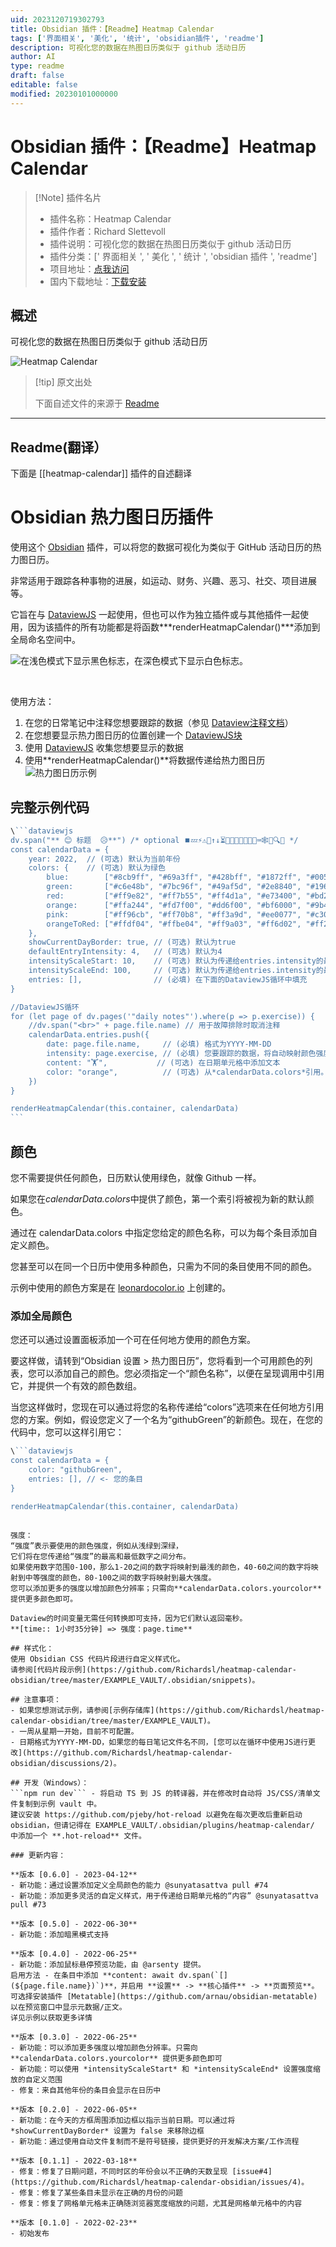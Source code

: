 ```yaml
---
uid: 2023120719302793
title: Obsidian 插件：【Readme】Heatmap Calendar
tags: ['界面相关', '美化', '统计', 'obsidian插件', 'readme']
description: 可视化您的数据在热图日历类似于 github 活动日历
author: AI
type: readme
draft: false
editable: false
modified: 20230101000000
---
```


# Obsidian 插件：【Readme】Heatmap Calendar

> [!Note] 插件名片
> - 插件名称：Heatmap Calendar
> - 插件作者：Richard Slettevoll
> - 插件说明：可视化您的数据在热图日历类似于 github 活动日历
> - 插件分类：[' 界面相关 ', ' 美化 ', ' 统计 ', 'obsidian 插件 ', 'readme']
> - 项目地址：[点我访问](https://github.com/Richardsl/heatmap-calendar-obsidian)
> - 国内下载地址：[下载安装](https://pkmer.cn/products/plugin/pluginMarket/?heatmap-calendar)

## 概述

可视化您的数据在热图日历类似于 github 活动日历

![Heatmap Calendar](https://cdn.pkmer.cn/covers/heatmap-calendar.jpeg!pkmer)

> [!tip] 原文出处
>
>下面自述文件的来源于 [Readme](https://ghproxy.net/https://raw.githubusercontent.com/Richardsl/heatmap-calendar-obsidian/master/README.md)
>

---

## Readme(翻译）

下面是 [[heatmap-calendar]] 插件的自述翻译

# Obsidian 热力图日历插件

使用这个 [Obsidian](https://obsidian.md/) 插件，可以将您的数据可视化为类似于 GitHub 活动日历的热力图日历。

非常适用于跟踪各种事物的进展，如运动、财务、兴趣、恶习、社交、项目进展等。

它旨在与 [DataviewJS](https://blacksmithgu.github.io/obsidian-dataview/) 一起使用，但也可以作为独立插件或与其他插件一起使用，因为该插件的所有功能都是将函数***renderHeatmapCalendar()***添加到全局命名空间中。

<p>
    <picture>
      <source media="(prefers-color-scheme: dark)" srcset="https://github.com/Richardsl/heatmap-calendar-obsidian/blob/master/github-images/heatmap_examples_dark.gif?raw=true">
      <source media="(prefers-color-scheme: light)" srcset="https://github.com/Richardsl/heatmap-calendar-obsidian/blob/master/github-images/heatmap_examples_light.gif?raw=true">
      <img alt="在浅色模式下显示黑色标志，在深色模式下显示白色标志。" src="https://user-images.githubusercontent.com/25423296/163456779-a8556205-d0a5-45e2-ac17-42d089e3c3f8.png">
    </picture>
</p>

&nbsp;

使用方法：

1. 在您的日常笔记中注释您想要跟踪的数据（参见 [Dataview注释文档](https://blacksmithgu.github.io/obsidian-dataview/data-annotation/)）
2. 在您想要显示热力图日历的位置创建一个 [DataviewJS块](https://blacksmithgu.github.io/obsidian-dataview/api/intro/)
3. 使用 [DataviewJS](https://blacksmithgu.github.io/obsidian-dataview/api/code-reference/) 收集您想要显示的数据
4. 使用**renderHeatmapCalendar()**将数据传递给热力图日历
![热力图日历示例](https://cdn.pkmer.cn/covers/heatmap-calendar_1_0.jpeg!pkmer)

## 完整示例代码

~~~javascript
\```dataviewjs
dv.span("** 😊 标题  😥**") /* optional ⏹️💤⚡⚠🧩↑↓⏳📔💾📁📝🔄📝🔀⌨️🕸️📅🔍✨ */
const calendarData = {
    year: 2022,  // (可选) 默认为当前年份
    colors: {    // (可选) 默认为绿色
        blue:        ["#8cb9ff", "#69a3ff", "#428bff", "#1872ff", "#0058e2"], // 如果提供了第一个条目，则将其视为默认值
        green:       ["#c6e48b", "#7bc96f", "#49af5d", "#2e8840", "#196127"],
        red:         ["#ff9e82", "#ff7b55", "#ff4d1a", "#e73400", "#bd2a00"],
        orange:      ["#ffa244", "#fd7f00", "#dd6f00", "#bf6000", "#9b4e00"],
        pink:        ["#ff96cb", "#ff70b8", "#ff3a9d", "#ee0077", "#c30062"],
        orangeToRed: ["#ffdf04", "#ffbe04", "#ff9a03", "#ff6d02", "#ff2c01"]
    },
    showCurrentDayBorder: true, // (可选) 默认为true
    defaultEntryIntensity: 4,   // (可选) 默认为4
    intensityScaleStart: 10,    // (可选) 默认为传递给entries.intensity的最低值
    intensityScaleEnd: 100,     // (可选) 默认为传递给entries.intensity的最高值
    entries: [],                // (必填) 在下面的DataviewJS循环中填充
}

//DataviewJS循环
for (let page of dv.pages('"daily notes"').where(p => p.exercise)) {
    //dv.span("<br>" + page.file.name) // 用于故障排除时取消注释
    calendarData.entries.push({
        date: page.file.name,     // (必填) 格式为YYYY-MM-DD
        intensity: page.exercise, // (必填) 您要跟踪的数据，将自动映射颜色强度
        content: "🏋️",           // (可选) 在日期单元格中添加文本
        color: "orange",          // (可选) 从*calendarData.colors*引用。如果未提供颜色，则使用colors[0]
    })
}

renderHeatmapCalendar(this.container, calendarData)
```
~~~

## 颜色

您不需要提供任何颜色，日历默认使用绿色，就像 Github 一样。

如果您在*calendarData.colors*中提供了颜色，第一个索引将被视为新的默认颜色。

通过在 calendarData.colors 中指定您给定的颜色名称，可以为每个条目添加自定义颜色。

您甚至可以在同一个日历中使用多种颜色，只需为不同的条目使用不同的颜色。

示例中使用的颜色方案是在 [leonardocolor.io](https://leonardocolor.io) 上创建的。

### 添加全局颜色

您还可以通过设置面板添加一个可在任何地方使用的颜色方案。

要这样做，请转到“Obsidian 设置 > 热力图日历”，您将看到一个可用颜色的列表，您可以添加自己的颜色。您必须指定一个“颜色名称”，以便在呈现调用中引用它，并提供一个有效的颜色数组。

当您这样做时，您现在可以通过将您的名称传递给“colors”选项来在任何地方引用您的方案。例如，假设您定义了一个名为“githubGreen”的新颜色。现在，在您的代码中，您可以这样引用它：

```javascript
\```dataviewjs
const calendarData = {
	color: "githubGreen",
	entries: [], // <- 您的条目
}

renderHeatmapCalendar(this.container, calendarData)
```

```

强度：
“强度”表示要使用的颜色强度，例如从浅绿到深绿，
它们将在您传递给“强度”的最高和最低数字之间分布。
如果使用数字范围0-100，那么1-20之间的数字将映射到最浅的颜色，40-60之间的数字将映射到中等强度的颜色，80-100之间的数字将映射到最大强度。
您可以添加更多的强度以增加颜色分辨率；只需向**calendarData.colors.yourcolor**提供更多颜色即可。

Dataview的时间变量无需任何转换即可支持，因为它们默认返回毫秒。
**[time:: 1小时35分钟] => 强度：page.time**

## 样式化：
使用 Obsidian CSS 代码片段进行自定义样式化。
请参阅[代码片段示例](https://github.com/Richardsl/heatmap-calendar-obsidian/tree/master/EXAMPLE_VAULT/.obsidian/snippets)。

## 注意事项：
- 如果您想测试示例，请参阅[示例存储库](https://github.com/Richardsl/heatmap-calendar-obsidian/tree/master/EXAMPLE_VAULT)。
- 一周从星期一开始，目前不可配置。
- 日期格式为YYYY-MM-DD，如果您的每日笔记文件名不同，[您可以在循环中使用JS进行更改](https://github.com/Richardsl/heatmap-calendar-obsidian/discussions/2)。

## 开发（Windows）：
```npm run dev``` - 将启动 TS 到 JS 的转译器，并在修改时自动将 JS/CSS/清单文件复制到示例 vault 中。  
建议安装 https://github.com/pjeby/hot-reload 以避免在每次更改后重新启动 obsidian，但请记得在 EXAMPLE_VAULT/.obsidian/plugins/heatmap-calendar/ 中添加一个 **.hot-reload** 文件。

### 更新内容：

**版本 [0.6.0] - 2023-04-12**
- 新功能：通过设置添加定义全局颜色的能力 @sunyatasattva pull #74
- 新功能：添加更多灵活的自定义样式，用于传递给日期单元格的“内容” @sunyatasattva pull #73

**版本 [0.5.0] - 2022-06-30**
- 新功能：添加暗黑模式支持

**版本 [0.4.0] - 2022-06-25**
- 新功能：添加鼠标悬停预览功能，由 @arsenty 提供。  
启用方法 - 在条目中添加 **content: await dv.span(`[](${page.file.name})`)**，并启用 **设置** -> **核心插件** -> **页面预览**。  
可选择安装插件 [Metatable](https://github.com/arnau/obsidian-metatable) 以在预览窗口中显示元数据/正文。  
详见示例以获取更多详情

**版本 [0.3.0] - 2022-06-25**
- 新功能：可以添加更多强度以增加颜色分辨率。只需向 **calendarData.colors.yourcolor** 提供更多颜色即可
- 新功能：可以使用 *intensityScaleStart* 和 *intensityScaleEnd* 设置强度缩放的自定义范围
- 修复：来自其他年份的条目会显示在日历中

**版本 [0.2.0] - 2022-06-05**
- 新功能：在今天的方框周围添加边框以指示当前日期。可以通过将 *showCurrentDayBorder* 设置为 false 来移除边框
- 新功能：通过使用自动文件复制而不是符号链接，提供更好的开发解决方案/工作流程

**版本 [0.1.1] - 2022-03-18**
- 修复：修复了日期问题，不同时区的年份会以不正确的天数呈现 [issue#4](https://github.com/Richardsl/heatmap-calendar-obsidian/issues/4)。
- 修复：修复了某些条目未显示在正确的月份的问题
- 修复：修复了网格单元格未正确随浏览器宽度缩放的问题，尤其是网格单元格中的内容

**版本 [0.1.0] - 2022-02-23**
- 初始发布




